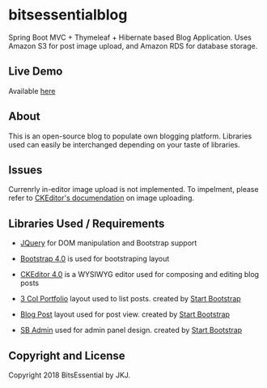 # bitsessentialblog 
Spring Boot MVC + Thymeleaf + Hibernate based Blog Application. Uses Amazon S3 for post image upload, and Amazon RDS for database storage.

## Live Demo
Available [here](https://bitsessentialblog.azurewebsites.net/)

## About
This is an open-source blog to populate own blogging platform. Libraries used can easily be interchanged depending on your taste of libraries.

## Issues
Currenrly in-editor image upload is not implemented. To impelment, please refer to 
[CKEditor's documendation](https://docs.ckeditor.com/ckeditor4/latest/guide/dev_file_upload.html) on image uploading.


## Libraries Used / Requirements
* [JQuery](https://github.com/jquery/jquery) for DOM manipulation and Bootstrap support

* [Bootstrap 4.0](https://github.com/twbs/bootstrap) is used for bootstraping layout

* [CKEditor 4.0](https://github.com/ckeditor/ckeditor-dev) is a WYSIWYG editor used for composing and editing blog posts

* [3 Col Portfolio](https://github.com/BlackrockDigital/startbootstrap-3-col-portfolio) layout used to list posts. created by [Start Bootstrap](https://startbootstrap.com/)

* [Blog Post](https://github.com/BlackrockDigital/startbootstrap-blog-post) layout used for post view. created by [Start Bootstrap](https://startbootstrap.com/)

* [SB Admin](https://github.com/BlackrockDigital/startbootstrap-sb-admin) used for admin panel design. created by [Start Bootstrap](https://startbootstrap.com/)

## Copyright and License

Copyright 2018 BitsEssential by JKJ.
